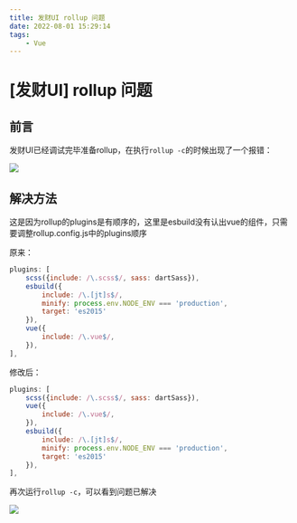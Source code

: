 ```yaml
---
title: 发财UI rollup 问题
date: 2022-08-01 15:29:14
tags: 
    - Vue
---
```


# \[发财UI] rollup 问题

## 前言

发财UI已经调试完毕准备rollup，在执行`rollup -c`的时候出现了一个报错：

![](https://img.bald3r.wang/img/20220801132528.png)

## 解决方法

这是因为rollup的plugins是有顺序的，这里是esbuild没有认出vue的组件，只需要调整rollup.config.js中的plugins顺序

原来：

```javascript
plugins: [
    scss({include: /\.scss$/, sass: dartSass}),
    esbuild({
        include: /\.[jt]s$/,
        minify: process.env.NODE_ENV === 'production',
        target: 'es2015'
    }),
    vue({
        include: /\.vue$/,
    }),
],
```

修改后：

```javascript
plugins: [
    scss({include: /\.scss$/, sass: dartSass}),
    vue({
        include: /\.vue$/,
    }),
    esbuild({
        include: /\.[jt]s$/,
        minify: process.env.NODE_ENV === 'production',
        target: 'es2015'
    }),
],
```

再次运行`rollup -c`，可以看到问题已解决

![](https://img.bald3r.wang/img/20220801132855.png)
